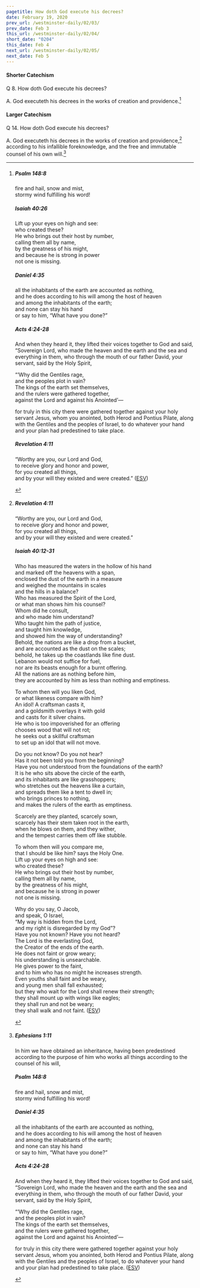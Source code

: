 ```yaml
---
pagetitle: How doth God execute his decrees?
date: February 19, 2020
prev_url: /westminster-daily/02/03/
prev_date: Feb 3
this_url: /westminster-daily/02/04/
short_date: "0204"
this_date: Feb 4
next_url: /westminster-daily/02/05/
next_date: Feb 5
---
```


#### Shorter Catechism

<span class="q">Q 8.</span> How doth God execute his decrees?

<span class="q">A.</span> God executeth his decrees in the works of creation and providence.[^fnref:wsc1]


[^fnref:wsc1]: <div class="esv"><h5>Psalm 148:8</h5> <div class="esv-text"><div class="block-indent"> <p class="line-group" id="p19148008.01-1">fire and hail, snow and mist,<br /> <span class="indent"></span>stormy wind fulfilling his word!</p> </div> </div><h5>Isaiah 40:26</h5> <div class="esv-text"><div class="block-indent"> <p class="line-group" id="p23040026.01-2">Lift up your eyes on high and see:<br /> <span class="indent"></span>who created these?<br /> He who brings out their host by number,<br /> <span class="indent"></span>calling them all by name,<br /> by the greatness of his might,<br /> <span class="indent"></span>and because he is strong in power<br /> <span class="indent"></span>not one is missing.</p> </div> </div><h5>Daniel 4:35</h5> <div class="esv-text"><div class="block-indent"> <p class="line-group" id="p27004035.01-3">all the inhabitants of the earth are accounted as nothing,<br /> <span class="indent"></span>and he does according to his will among the host of heaven<br /> <span class="indent"></span>and among the inhabitants of the earth;<br /> and none can stay his hand<br /> <span class="indent"></span>or say to him, &#8220;What have you done?&#8221;</p> </div> </div><h5>Acts 4:24-28</h5> <div class="esv-text"><p id="p44004024.01-4">And when they heard it, they lifted their voices together to God and said, &#8220;Sovereign Lord, who made the heaven and the earth and the sea and everything in them, who through the mouth of our father David, your servant, said by the Holy Spirit,</p> <div class="block-indent"> <p class="line-group" id="p44004025.16-4">&#8220;&#8216;Why did the Gentiles rage,<br /> <span class="indent"></span>and the peoples plot in vain?<br />  The kings of the earth set themselves,<br /> <span class="indent"></span>and the rulers were gathered together,<br /> <span class="indent"></span>against the Lord and against his Anointed&#8217;&#8212;</p> </div>  <p class="same-paragraph" id="p44004027.01-4">for truly in this city there were gathered together against your holy servant Jesus, whom you anointed, both Herod and Pontius Pilate, along with the Gentiles and the peoples of Israel, to do whatever your hand and your plan had predestined to take place.</p> </div><h5>Revelation 4:11</h5> <div class="esv-text"><div class="block-indent"> <p class="line-group" id="p66004011.01-5">&#8220;Worthy are you, our Lord and God,<br /> <span class="indent"></span>to receive glory and honor and power,<br /> for you created all things,<br /> <span class="indent"></span>and by your will they existed and were created.&#8221;  (<a href="http://www.esv.org" class="copyright">ESV</a>)</p> </div> </div> </div>


#### Larger Catechism

<span class="q">Q 14.</span> How doth God execute his decrees?

<span class="q">A.</span> God executeth his decrees in the works of creation and providence,[^fnref:wlc1] according to his infallible foreknowledge, and the free and immutable counsel of his own will.[^fnref:wlc2]


[^fnref:wlc1]: <div class="esv"><h5>Revelation 4:11</h5> <div class="esv-text"><div class="block-indent"> <p class="line-group" id="p66004011.01-1">&#8220;Worthy are you, our Lord and God,<br /> <span class="indent"></span>to receive glory and honor and power,<br /> for you created all things,<br /> <span class="indent"></span>and by your will they existed and were created.&#8221;</p> </div> </div><h5>Isaiah 40:12-31</h5> <div class="esv-text"><div class="block-indent"> <p class="line-group" id="p23040012.01-2">Who has measured the waters in the hollow of his hand<br /> <span class="indent"></span>and marked off the heavens with a span,<br /> enclosed the dust of the earth in a measure<br /> <span class="indent"></span>and weighed the mountains in scales<br /> <span class="indent"></span>and the hills in a balance?<br />  Who has measured the Spirit of the <span class="small-caps">Lord</span>,<br /> <span class="indent"></span>or what man shows him his counsel?<br />  Whom did he consult,<br /> <span class="indent"></span>and who made him understand?<br /> Who taught him the path of justice,<br /> <span class="indent"></span>and taught him knowledge,<br /> <span class="indent"></span>and showed him the way of understanding?<br />  Behold, the nations are like a drop from a bucket,<br /> <span class="indent"></span>and are accounted as the dust on the scales;<br /> <span class="indent"></span>behold, he takes up the coastlands like fine dust.<br />  Lebanon would not suffice for fuel,<br /> <span class="indent"></span>nor are its beasts enough for a burnt offering.<br />  All the nations are as nothing before him,<br /> <span class="indent"></span>they are accounted by him as less than nothing and emptiness.</p>  <p class="line-group" id="p23040018.01-2">To whom then will you liken God,<br /> <span class="indent"></span>or what likeness compare with him?<br />  An idol! A craftsman casts it,<br /> <span class="indent"></span>and a goldsmith overlays it with gold<br /> <span class="indent"></span>and casts for it silver chains.<br />  He who is too impoverished for an offering<br /> <span class="indent"></span>chooses wood that will not rot;<br /> he seeks out a skillful craftsman<br /> <span class="indent"></span>to set up an idol that will not move.</p>  <p class="line-group" id="p23040021.01-2">Do you not know? Do you not hear?<br /> <span class="indent"></span>Has it not been told you from the beginning?<br /> <span class="indent"></span>Have you not understood from the foundations of the earth?<br />  It is he who sits above the circle of the earth,<br /> <span class="indent"></span>and its inhabitants are like grasshoppers;<br /> who stretches out the heavens like a curtain,<br /> <span class="indent"></span>and spreads them like a tent to dwell in;<br />  who brings princes to nothing,<br /> <span class="indent"></span>and makes the rulers of the earth as emptiness.</p>  <p class="line-group" id="p23040024.01-2">Scarcely are they planted, scarcely sown,<br /> <span class="indent"></span>scarcely has their stem taken root in the earth,<br /> when he blows on them, and they wither,<br /> <span class="indent"></span>and the tempest carries them off like stubble.</p>  <p class="line-group" id="p23040025.01-2">To whom then will you compare me,<br /> <span class="indent"></span>that I should be like him? says the Holy One.<br />  Lift up your eyes on high and see:<br /> <span class="indent"></span>who created these?<br /> He who brings out their host by number,<br /> <span class="indent"></span>calling them all by name,<br /> by the greatness of his might,<br /> <span class="indent"></span>and because he is strong in power<br /> <span class="indent"></span>not one is missing.</p>  <p class="line-group" id="p23040027.01-2">Why do you say, O Jacob,<br /> <span class="indent"></span>and speak, O Israel,<br /> &#8220;My way is hidden from the <span class="small-caps">Lord</span>,<br /> <span class="indent"></span>and my right is disregarded by my God&#8221;?<br />  Have you not known? Have you not heard?<br /> The <span class="small-caps">Lord</span> is the everlasting God,<br /> <span class="indent"></span>the Creator of the ends of the earth.<br /> He does not faint or grow weary;<br /> <span class="indent"></span>his understanding is unsearchable.<br />  He gives power to the faint,<br /> <span class="indent"></span>and to him who has no might he increases strength.<br />  Even youths shall faint and be weary,<br /> <span class="indent"></span>and young men shall fall exhausted;<br />  but they who wait for the <span class="small-caps">Lord</span> shall renew their strength;<br /> <span class="indent"></span>they shall mount up with wings like eagles;<br /> they shall run and not be weary;<br /> <span class="indent"></span>they shall walk and not faint.  (<a href="http://www.esv.org" class="copyright">ESV</a>)</p> </div> </div> </div>

[^fnref:wlc2]: <div class="esv"><h5>Ephesians 1:11</h5> <div class="esv-text"><p id="p49001011.01-1">In him we have obtained an inheritance, having been predestined according to the purpose of him who works all things according to the counsel of his will,</p> </div><h5>Psalm 148:8</h5> <div class="esv-text"><div class="block-indent"> <p class="line-group" id="p19148008.01-2">fire and hail, snow and mist,<br /> <span class="indent"></span>stormy wind fulfilling his word!</p> </div> </div><h5>Daniel 4:35</h5> <div class="esv-text"><div class="block-indent"> <p class="line-group" id="p27004035.01-3">all the inhabitants of the earth are accounted as nothing,<br /> <span class="indent"></span>and he does according to his will among the host of heaven<br /> <span class="indent"></span>and among the inhabitants of the earth;<br /> and none can stay his hand<br /> <span class="indent"></span>or say to him, &#8220;What have you done?&#8221;</p> </div> </div><h5>Acts 4:24-28</h5> <div class="esv-text"><p id="p44004024.01-4">And when they heard it, they lifted their voices together to God and said, &#8220;Sovereign Lord, who made the heaven and the earth and the sea and everything in them, who through the mouth of our father David, your servant, said by the Holy Spirit,</p> <div class="block-indent"> <p class="line-group" id="p44004025.16-4">&#8220;&#8216;Why did the Gentiles rage,<br /> <span class="indent"></span>and the peoples plot in vain?<br />  The kings of the earth set themselves,<br /> <span class="indent"></span>and the rulers were gathered together,<br /> <span class="indent"></span>against the Lord and against his Anointed&#8217;&#8212;</p> </div>  <p class="same-paragraph" id="p44004027.01-4">for truly in this city there were gathered together against your holy servant Jesus, whom you anointed, both Herod and Pontius Pilate, along with the Gentiles and the peoples of Israel, to do whatever your hand and your plan had predestined to take place.  (<a href="http://www.esv.org" class="copyright">ESV</a>)</p> </div> </div>

